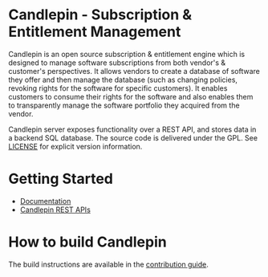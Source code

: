 # Candlepin - Subscription & Entitlement Management
Candlepin is an open source subscription & entitlement engine which is designed to manage software subscriptions from both vendor's & customer's perspectives. It allows vendors to create a database of software they offer and then manage the database (such as changing policies, revoking rights for the software for specific customers). It enables customers to consume their rights for the software and also enables them to transparently manage the software portfolio they acquired from the vendor. 
  
Candlepin server exposes functionality over a REST API, and stores data in a backend SQL database. The source code is delivered under the GPL. See [LICENSE](LICENSE) for explicit version information.

  
# Getting Started  
  * [Documentation](https://www.candlepinproject.org/docs/candlepin/overview.html)
  * [Candlepin REST APIs](https://www.candlepinproject.org/docs/candlepin/swaggerapi.html)

  
# How to build Candlepin  
The build instructions are available in the [contribution guide](CONTRIBUTING.md).
